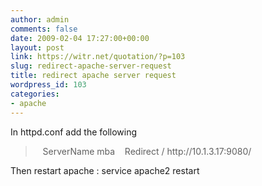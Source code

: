 ```yaml
---
author: admin
comments: false
date: 2009-02-04 17:27:00+00:00
layout: post
link: https://witr.net/quotation/?p=103
slug: redirect-apache-server-request
title: redirect apache server request
wordpress_id: 103
categories:
- apache
---
```


In httpd.conf add the following  


<blockquote>  
   ServerName mba  
   Redirect / http://10.1.3.17:9080/  
</blockquote>




Then restart apache : service apache2 restart



